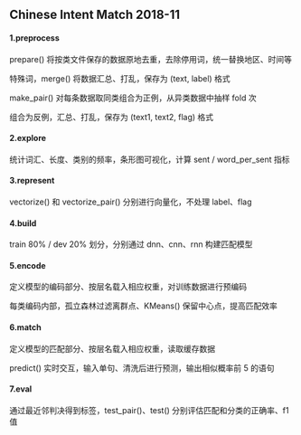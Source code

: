 ## Chinese Intent Match 2018-11

#### 1.preprocess

prepare() 将按类文件保存的数据原地去重，去除停用词，统一替换地区、时间等

特殊词，merge() 将数据汇总、打乱，保存为 (text, label) 格式

make_pair() 对每条数据取同类组合为正例，从异类数据中抽样 fold 次

组合为反例，汇总、打乱，保存为 (text1, text2, flag) 格式

#### 2.explore

统计词汇、长度、类别的频率，条形图可视化，计算 sent / word_per_sent 指标

#### 3.represent

vectorize() 和 vectorize_pair() 分别进行向量化，不处理 label、flag

#### 4.build

train 80% / dev 20% 划分，分别通过 dnn、cnn、rnn 构建匹配模型

#### 5.encode

定义模型的编码部分、按层名载入相应权重，对训练数据进行预编码

每类编码内部，孤立森林过滤离群点、KMeans() 保留中心点，提高匹配效率

#### 6.match

定义模型的匹配部分、按层名载入相应权重，读取缓存数据

predict() 实时交互，输入单句、清洗后进行预测，输出相似概率前 5 的语句

#### 7.eval

通过最近邻判决得到标签，test_pair()、test() 分别评估匹配和分类的正确率、f1 值